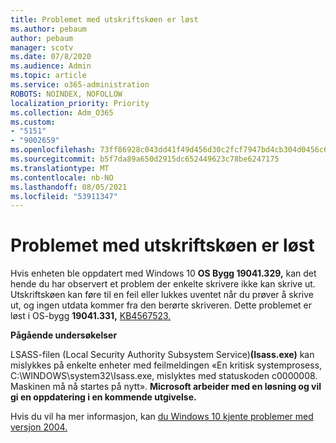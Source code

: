 ```yaml
---
title: Problemet med utskriftskøen er løst
ms.author: pebaum
author: pebaum
manager: scotv
ms.date: 07/8/2020
ms.audience: Admin
ms.topic: article
ms.service: o365-administration
ROBOTS: NOINDEX, NOFOLLOW
localization_priority: Priority
ms.collection: Adm_O365
ms.custom:
- "5151"
- "9002659"
ms.openlocfilehash: 73ff86928c043dd41f49d456d30c2fcf7947bd4cb304d0456c634d4fa5808239
ms.sourcegitcommit: b5f7da89a650d2915dc652449623c78be6247175
ms.translationtype: MT
ms.contentlocale: nb-NO
ms.lasthandoff: 08/05/2021
ms.locfileid: "53911347"
---
```

# <a name="print-spooler-issue-is-resolved"></a>Problemet med utskriftskøen er løst

Hvis enheten ble oppdatert med Windows 10 **OS Bygg 19041.329,** kan det hende du har observert et problem der enkelte skrivere ikke kan skrive ut.   Utskriftskøen kan føre til en feil eller lukkes uventet når du prøver å skrive ut, og ingen utdata kommer fra den berørte skriveren. Dette problemet er løst i OS-bygg **19041.331,** [KB4567523.](https://support.microsoft.com/help/4567523/windows-10-update-kb4567523)  

**Pågående undersøkelser**

LSASS-filen (Local Security Authority Subsystem Service)**(Isass.exe)** kan mislykkes på enkelte enheter med feilmeldingen «En kritisk systemprosess, C:\WINDOWS\system32\Isass.exe, mislyktes med statuskoden c0000008. Maskinen må nå startes på nytt».  **Microsoft arbeider med en løsning og vil gi en oppdatering i en kommende utgivelse.**

Hvis du vil ha mer informasjon, kan [du Windows 10 kjente problemer med versjon 2004.](https://docs.microsoft.com/windows/release-information/status-windows-10-2004#442msgdesc)